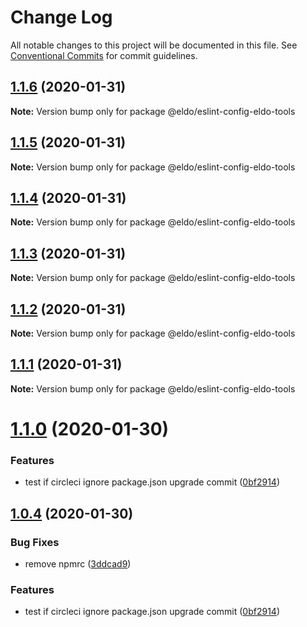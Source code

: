# Change Log

All notable changes to this project will be documented in this file.
See [Conventional Commits](https://conventionalcommits.org) for commit guidelines.

## [1.1.6](https://github.com/Lilmortal/eldo/compare/@eldo/eslint-config-eldo-tools@1.1.5...@eldo/eslint-config-eldo-tools@1.1.6) (2020-01-31)

**Note:** Version bump only for package @eldo/eslint-config-eldo-tools





## [1.1.5](https://github.com/Lilmortal/eldo/compare/@eldo/eslint-config-eldo-tools@1.1.4...@eldo/eslint-config-eldo-tools@1.1.5) (2020-01-31)

**Note:** Version bump only for package @eldo/eslint-config-eldo-tools





## [1.1.4](https://github.com/Lilmortal/eldo/compare/@eldo/eslint-config-eldo-tools@1.1.3...@eldo/eslint-config-eldo-tools@1.1.4) (2020-01-31)

**Note:** Version bump only for package @eldo/eslint-config-eldo-tools





## [1.1.3](https://github.com/Lilmortal/eldo/compare/@eldo/eslint-config-eldo-tools@1.1.2...@eldo/eslint-config-eldo-tools@1.1.3) (2020-01-31)

**Note:** Version bump only for package @eldo/eslint-config-eldo-tools





## [1.1.2](https://github.com/Lilmortal/eldo/compare/@eldo/eslint-config-eldo-tools@1.1.1...@eldo/eslint-config-eldo-tools@1.1.2) (2020-01-31)

**Note:** Version bump only for package @eldo/eslint-config-eldo-tools





## [1.1.1](https://github.com/Lilmortal/eldo/compare/@eldo/eslint-config-eldo-tools@1.1.0...@eldo/eslint-config-eldo-tools@1.1.1) (2020-01-31)

**Note:** Version bump only for package @eldo/eslint-config-eldo-tools





# [1.1.0](https://github.com/Lilmortal/eldo/compare/@eldo/eslint-config-eldo-tools@1.0.4...@eldo/eslint-config-eldo-tools@1.1.0) (2020-01-30)


### Features

* test if circleci ignore package.json upgrade commit ([0bf2914](https://github.com/Lilmortal/eldo/commit/0bf29146e857d319613e90aeffbe0d2456e68e3d))





## [1.0.4](https://github.com/Lilmortal/eldo/compare/@eldo/eslint-config-eldo-tools@1.0.4...@eldo/eslint-config-eldo-tools@1.0.4) (2020-01-30)


### Bug Fixes

* remove npmrc ([3ddcad9](https://github.com/Lilmortal/eldo/commit/3ddcad9f6bf8d0bd97e444b3321a8553e460cabc))


### Features

* test if circleci ignore package.json upgrade commit ([0bf2914](https://github.com/Lilmortal/eldo/commit/0bf29146e857d319613e90aeffbe0d2456e68e3d))
